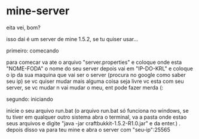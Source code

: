 # mine-server

eita vei, bom?

isso dai é um server de mine 1.5.2, se tu quiser usar... 

primeiro: comecando

para comecar va ate o arquivo "server.properties" e coloque onde esta "NOME-FODA" o nome do seu server 
depois vai em "IP-DO-KRL" e coloque o ip da sua maquina que vai ser o server (procura no google como saber seu ip)
se vc quiser mudar mais alguma coisa seja livre vc esta com seu server, se vc mudar n vai mudar o meu, ent pode fazer merda (:

segundo: iniciando

inicie o seu arquivo run.bat
(o arquivo run.bat só funciona no windows, se tu tiver em qualquer outro sistema abra o terminal, va a pasta onde estao seus arquivos e digite "java -jar craftbukkit-1.5.2-R1.0.jar" e da enter.) .
depois disso va para teu mine e abra o server com "seu-ip":25565
